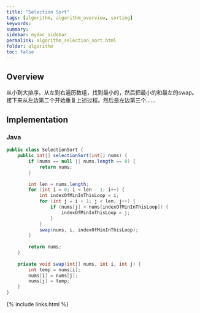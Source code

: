 ```yaml
---
title: "Selection Sort"
tags: [algorithm, algorithm_overview, sorting]
keywords:
summary:
sidebar: mydoc_sidebar
permalink: algorithm_selection_sort.html
folder: algorithm
toc: false
---
```


## Overview
从小到大排序。从左到右遍历数组，找到最小的，然后把最小的和最左的swap。接下来从左边第二个开始重复上述过程。然后是左边第三个......

## Implementation

### Java
```java
public class SelectionSort {
    public int[] selectionSort(int[] nums) {
        if (nums == null || nums.length == 0) {
            return nums;
        }
        
        int len = nums.length;
        for (int i = 0; i < len - 1; i++) {
            int indexOfMinInThisLoop = i;
            for (int j = i + 1; j < len; j++) {
                if (nums[j] < nums[indexOfMinInThisLoop]) {
                    indexOfMinInThisLoop = j;
                }
            }
            swap(nums, i, indexOfMinInThisLoop);
        }
        
        return nums;
    }
    
    private void swap(int[] nums, int i, int j) {
        int temp = nums[i];
        nums[i] = nums[j];
        nums[j] = temp;
    }
}
```



{% include links.html %}
